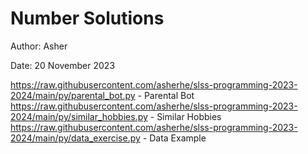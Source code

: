 # Number Solutions

Author: Asher

Date: 20 November 2023

https://raw.githubusercontent.com/asherhe/slss-programming-2023-2024/main/py/parental_bot.py - Parental Bot
https://raw.githubusercontent.com/asherhe/slss-programming-2023-2024/main/py/similar_hobbies.py - Similar Hobbies
https://raw.githubusercontent.com/asherhe/slss-programming-2023-2024/main/py/data_exercise.py - Data Example